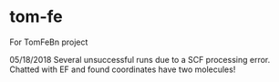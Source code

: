 # tom-fe
For TomFeBn project

05/18/2018
Several unsuccessful runs due to a SCF processing error. Chatted with EF and found coordinates have two molecules!
